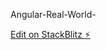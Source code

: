 
Angular-Real-World- 

[Edit on StackBlitz ⚡️](https://stackblitz.com/edit/angular-realworld-vpxnji)
